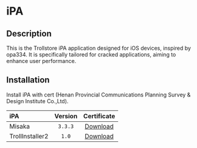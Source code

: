 # iPA

## Description

This is the Trollstore iPA application designed for iOS devices, inspired by opa334. It is specifically tailored for cracked applications, aiming to enhance user performance.

## Installation

Install iPA with cert (Henan Provincial Communications Planning Survey & Design Institute Co.,Ltd).

|    iPA   |  Version  | Certificate |  
|:---------|:---------:|:-----------:|
|  Misaka  |  `3.3.3`  | [Download](https://tinyurl.com/mpzs35em) |
|  TrollInstaller2  |  `1.0`  | [Download](https://tinyurl.com/54tevmm8) |



